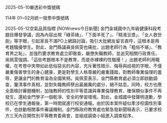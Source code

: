 
2025-05-10樂透彩中獎號碼

                                
114年 01~02月統一發票中獎號碼
                             
2025-05-12空氣品質指標
                              [NOWnews今日新聞] 金門金城國中九年級健康科段考題目爆發爭議，因為內容出現「綠茶婊」、「下面羊死了」、「精液豆漿」、「女人救世劍」等字眼，引起家長不滿PO上網路討論，吸引大批網友留言直呼，這根本是用考題騷擾學生。對此，金門縣議員吳佩雯也痛批，出題老師行為「粗俗不堪」、「教育界之恥」，並強烈要求教育處立即徹查，嚴懲失職教師，並追究相關行政責任。吳佩雯強調，「這些考題根本不是教育，而是赤裸裸的性騷擾！」出題老師利用職權，在考卷中夾帶如此低俗惡劣的內容，充斥著性暗示、侮辱與歧視的字眼，不僅嚴重傷害學生的身心健康，更是對學生人格尊嚴的嚴重踐踏，對教師專業倫理的羞辱，更讓金門的教育淪為全國笑柄。吳佩雯表示，金門縣教育處必須立即啟動調查，釐清事件真相，並對失職教師祭出最嚴厲的處分，絕不姑息。同時，校方也應全面檢討審題機制，加強教師的性別平等意識與專業倫理教育，確保類似事件不再發生，還給金門學子一個乾淨、安全的學習環境。對此，金城國中發聲明道歉，學校已在學生通報後，第一時間就進行校安通報。由於因本案件疑似牽涉校園性別事件，也啟動相關事件審議機制。金門縣政府教育處也緊急發新聞稿表示，已要求校方三天內召開性別平等教育委員會，並組成調查小組進入調查程序。